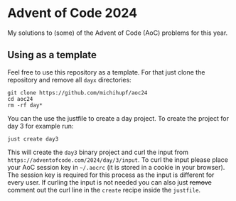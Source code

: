 # Advent of Code 2024

My solutions to (some) of the Advent of Code (AoC) problems for this year.

## Using as a template
Feel free to use this repository as a template. For that just clone the repository and remove all `dayx` directories:

```
git clone https://github.com/michihupf/aoc24
cd aoc24
rm -rf day*
```

You can the use the justfile to create a day project. To create the project for day 3 for example run:

```
just create day3
```

This will create the `day3` binary project and curl the input from `https://adventofcode.com/2024/day/3/input`.
To curl the input please place your AoC session key in `~/.aocrc` (it is stored in a cookie in your browser).
The session key is required for this process as the input is different for every user.
If curling the input is not needed you can also just ~~remove~~ comment out the curl line in the `create` recipe inside the `justfile`.
